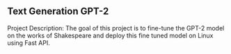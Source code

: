 ## Text Generation GPT-2
Project Description:
The goal of this project is to fine-tune the GPT-2 model on the works of Shakespeare and deploy this fine tuned model on Linux using Fast API. 
